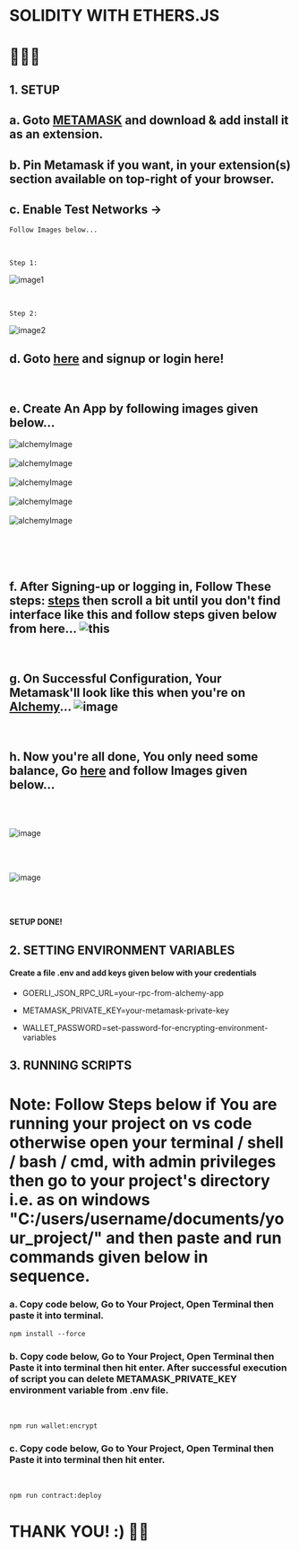 # SOLIDITY WITH ETHERS.JS

# 🚀🚀🚀

## 1. **SETUP**

## a. Goto [METAMASK](https://metamask.io/) and download & add install it as an extension.

## b. Pin Metamask if you want, in your extension(s) section available on top-right of your browser.

## c. Enable Test Networks ->

    Follow Images below...

<br />

    Step 1:

![image1](./assets/metamask%201.png)

<br />

    Step 2:

![image2](./assets/metamask%202.png)

## d. Goto [here](https://www.alchemy.com/) and signup or login here!

<br />

## e. Create An App by following images given below...

![alchemyImage](./assets/alchemy%202.png)
<br />
<br />
![alchemyImage](./assets/alchemy%203.png)
<br />
<br />
![alchemyImage](./assets/alchemy%204.png)
<br />
<br />
![alchemyImage](./assets/alchemy%205.png)
<br />
<br />
![alchemyImage](./assets/alchemy%206.png)
<br />
<br />
<br />
<br />
<br />

## f. After Signing-up or logging in, Follow These steps: [steps](https://www.alchemy.com/blog/supercharge-metamask) then scroll a bit until you don't find interface like this and follow steps given below from here... ![this](./assets/alchemy%201.png)

<br />

## g. On Successful Configuration, Your Metamask'll look like this when you're on [Alchemy](https://www.alchemy.com)... ![image](./assets/metamask%203.png)

<br />

## h. Now you're all done, You only need some balance, Go [here](https://goerlifaucet.com/) and follow Images given below...

<br />
<br />

![image](./assets/alchemy%207.png)

<br />
<br />

![image](./assets/alchemy%208.png)

<br />
<br />

**SETUP DONE!**

## 2. **SETTING ENVIRONMENT VARIABLES**
#### **Create a file .env and add keys given below with your credentials**
-   GOERLI_JSON_RPC_URL=your-rpc-from-alchemy-app

-   METAMASK_PRIVATE_KEY=your-metamask-private-key

-   WALLET_PASSWORD=set-password-for-encrypting-environment-variables

## 3. **RUNNING SCRIPTS**

# **Note**: Follow Steps below if You are running your project on vs code otherwise open your terminal / shell / bash / cmd, with admin privileges then go to your project's directory i.e. as on windows "C:/users/username/documents/your_project/" and then paste and run commands given below in sequence.

### a. Copy code below, Go to Your Project, Open Terminal then paste it into terminal.

```shell
npm install --force
```

### b. Copy code below, Go to Your Project, Open Terminal then Paste it into terminal then hit enter. After successful execution of script you can delete **METAMASK_PRIVATE_KEY** environment variable from .env file.

<br />

```shell
npm run wallet:encrypt
```

### c. Copy code below, Go to Your Project, Open Terminal then Paste it into terminal then hit enter.

<br />

```shell
npm run contract:deploy
```

# **THANK YOU! :) 🏴‍☠️**
